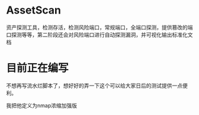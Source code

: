 # AssetScan
资产探测工具，检测存活，检测风险端口，常规端口，全端口探测，提供篡改的端口探测等等，第二阶段还会对风险端口进行自动探测漏洞，并可视化输出标准化文档

# 目前正在编写

不想再写流水烂脚本了，想好好的弄一下这个可以给大家日后的测试提供一点便利。

我把他定义为nmap浓缩加强版
